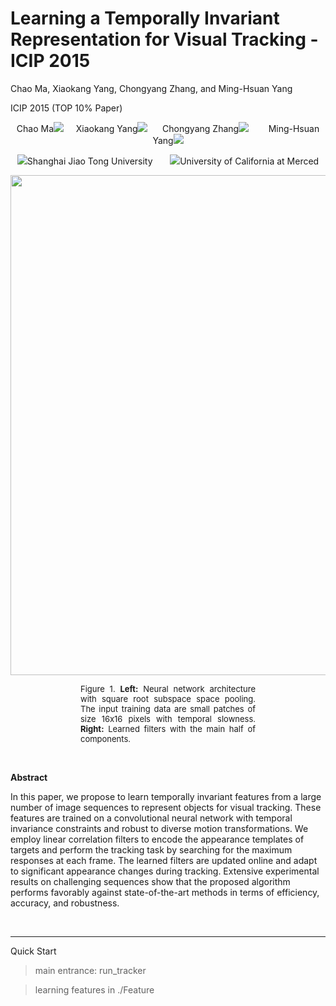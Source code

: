 # Learning a Temporally Invariant Representation for Visual Tracking - ICIP 2015

Chao Ma, Xiaokang Yang, Chongyang Zhang, and Ming-Hsuan Yang

ICIP 2015 (TOP 10% Paper)

<p align="center">Chao Ma<img src="https://www.google.com/chart?cht=tx&amp;chf=bg,s,FFFFFF00&amp;chco=000000&amp;chl=%5E%7B%5Cstar%5Cdagger%7D">&nbsp;&nbsp;&nbsp;&nbsp; 
Xiaokang Yang<img src="https://www.google.com/chart?cht=tx&amp;chf=bg,s,FFFFFF00&amp;chco=000000&amp;chl=%5E%7B%5Cstar%7D">&nbsp; &nbsp;&nbsp;&nbsp;
Chongyang Zhang<img src="https://www.google.com/chart?cht=tx&amp;chf=bg,s,FFFFFF00&amp;chco=000000&amp;chl=%5E%7B%5Cstar%7D"> &nbsp; &nbsp; &nbsp;&nbsp; 
Ming-Hsuan Yang<img src="https://www.google.com/chart?cht=tx&amp;chf=bg,s,FFFFFF00&amp;chco=000000&amp;chl=%5E%7B%5Cdagger%7D"></p>
<p align="center"><img src="https://www.google.com/chart?cht=tx&amp;chf=bg,s,FFFFFF00&amp;chco=000000&amp;chl=%5E%7B%5Cstar%7D">Shanghai Jiao Tong University &nbsp; &nbsp; &nbsp; 
<img src="https://www.google.com/chart?cht=tx&amp;chf=bg,s,FFFFFF00&amp;chco=000000&amp;chl=%5E%7B%5Cdagger%7D">University of California at Merced</p>

<img alt="" src="https://sites.google.com/site/chaoma99/icip15_tracking.png" width="800px">

<p style="margin-left:8em;margin-right:8em;text-align:justify;text-justify:inter-ideograph"><font size="2">
Figure 1. <b>Left:</b> Neural network architecture with square root subspace
space pooling. The input training data are small patches
of size 16x16 pixels with temporal slowness. <b>Right:</b> Learned
filters with the main half of components.
</font></p>
</div>

<p>&nbsp;</p>
<p><strong><span>Abstract</span></strong></p>
<p>In this paper, we propose to learn temporally invariant features
from a large number of image sequences to represent
objects for visual tracking. These features are trained on a
convolutional neural network with temporal invariance constraints
and robust to diverse motion transformations. We employ
linear correlation filters to encode the appearance templates
of targets and perform the tracking task by searching
for the maximum responses at each frame. The learned filters
are updated online and adapt to significant appearance
changes during tracking. Extensive experimental results on
challenging sequences show that the proposed algorithm performs
favorably against state-of-the-art methods in terms of
efficiency, accuracy, and robustness.</p>
<p>&nbsp;</p>

----------
Quick Start

> main entrance: run_tracker

> learning features in ./Feature

